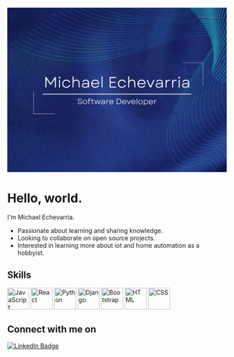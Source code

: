 ![Banner](https://github.com/MAEchevarria/MAEchevarria/raw/master/assets/MAE_banner.png)

# Hello, world.

I'm Michael Echevarria.
- Passionate about learning and sharing knowledge. 
- Looking to collaborate on open source projects.
- Interested in learning more about iot and home automation as a hobbyist.

## Skills
<div>
    <img src="https://cdn.jsdelivr.net/gh/devicons/devicon/icons/javascript/javascript-original.svg" height="50px" width="50px" title="JavaScript" />
    <img src="https://cdn.jsdelivr.net/gh/devicons/devicon/icons/react/react-original.svg" height="50px" width="50px" title="React"/>
    <img src="https://cdn.jsdelivr.net/gh/devicons/devicon/icons/python/python-original.svg" height="50px" width="50px" title="Python"/>
    <img src="https://cdn.jsdelivr.net/gh/devicons/devicon/icons/django/django-plain-wordmark.svg" height="50px" width="50px" title="Django"/>
    <img src="https://cdn.jsdelivr.net/gh/devicons/devicon/icons/bootstrap/bootstrap-original.svg" height="50px" width="50px" title="Bootstrap"/>
    <img src="https://cdn.jsdelivr.net/gh/devicons/devicon/icons/html5/html5-original-wordmark.svg" height="50px" width="50px" title="HTML"/>
    <img src="https://cdn.jsdelivr.net/gh/devicons/devicon/icons/css3/css3-original-wordmark.svg" height="50px" width="50px" title="CSS"/>
</div>

## Connect with me on 
<a href="https://www.linkedin.com/in/maechevarria/">
    <img src="https://img.shields.io/badge/linkedin-0A66C2?style=for-the-badge&logo=linkedin&logoColor=white" alt="LinkedIn Badge"/>
</a>